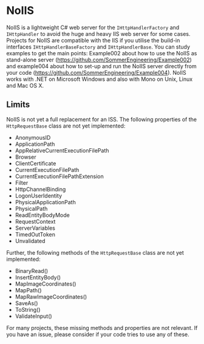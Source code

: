 # NoIIS
NoIIS is a lightweight C# web server for the `IHttpHandlerFactory` and `IHttpHandler` to avoid the huge and heavy IIS web server for some cases. Projects for NoIIS are compatible with the IIS if you utilise the build-in interfaces `IHttpHandlerBaseFactory` and `IHttpHandlerBase`. You can study examples to get the main points: Example002 about how to use the NoIIS as stand-alone server (https://github.com/SommerEngineering/Example002) and example004 about how to set-up and run the NoIIS server directly from your code (https://github.com/SommerEngineering/Example004). NoIIS works with .NET on Microsoft Windows and also with Mono on Unix, Linux and Mac OS X.

## Limits
NoIIS is not yet a full replacement for an ISS. The following properties of the `HttpRequestBase` class are not yet implemented:
* AnonymousID
* ApplicationPath
* AppRelativeCurrentExecutionFilePath
* Browser
* ClientCertificate
* CurrentExecutionFilePath
* CurrentExecutionFilePathExtension
* Filter
* HttpChannelBinding
* LogonUserIdentity
* PhysicalApplicationPath
* PhysicalPath
* ReadEntityBodyMode
* RequestContext
* ServerVariables
* TimedOutToken
* Unvalidated

Further, the following methods of the `HttpRequestBase` class are not yet implemented:
* BinaryRead()
* InsertEntityBody()
* MapImageCoordinates()
* MapPath()
* MapRawImageCoordinates()
* SaveAs()
* ToString()
* ValidateInput()

For many projects, these missing methods and properties are not relevant. If you have an issue, please consider if your code tries to use any of these.

